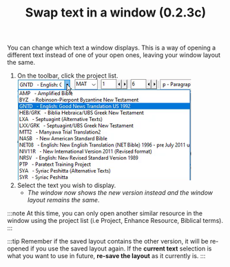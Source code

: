 ﻿---
title:  Swap text in a window (0.2.3c)
---
You can change which text a window displays. This is a way of opening a different text instead of one of your open ones, leaving your window layout the same.

1.  On the toolbar, click the project list.  
    ![](../../media/d95a9addf8aef86dd5e1ced5115bfd98.png)  
1.  Select the text you wish to display.  
    -  *The window now shows the new version instead and the window layout remains the same*.

:::note
At this time, you can only open another similar resource in the window using the project list (i.e Project, Enhance Resource, Biblical terms).
:::

:::tip
Remember if the saved layout contains the other version, it will be re-opened if you use the saved layout again.  If the **current text** selection is what you want to use in future, **re-save the layout** as it currently is.
:::

